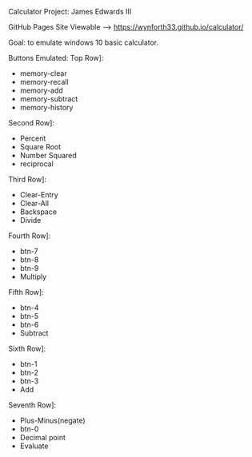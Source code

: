 Calculator Project: James Edwards III

GitHub Pages Site Viewable --> https://wynforth33.github.io/calculator/

Goal: to emulate windows 10 basic calculator. 

Buttons Emulated: 
Top Row]:
 - memory-clear
 - memory-recall
 - memory-add
 - memory-subtract
 - memory-history

Second Row]:
 - Percent
 - Square Root
 - Number Squared
 - reciprocal

Third Row]:
 - Clear-Entry
 - Clear-All
 - Backspace
 - Divide
 
Fourth Row]:
 - btn-7
 - btn-8
 - btn-9
 - Multiply
 
 Fifth Row]:
 - btn-4
 - btn-5
 - btn-6
 - Subtract
 
 Sixth Row]:
 - btn-1
 - btn-2
 - btn-3
 - Add
 
  Seventh Row]:
 - Plus-Minus(negate)
 - btn-0
 - Decimal point
 - Evaluate
 
 
